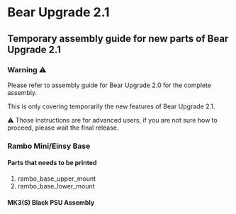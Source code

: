 # Bear Upgrade 2.1

## Temporary assembly guide for new parts of Bear Upgrade 2.1


### Warning :warning:

Please refer to assembly guide for Bear Upgrade 2.0 for the complete assembly.

This is only covering temporarily the new features of Bear Upgrade 2.1.

:warning: Those instructions are for advanced users, if you are not sure how to proceed, please wait the final release.


### Rambo Mini/Einsy Base

#### Parts that needs to be printed

  1. rambo_base_upper_mount
  1. rambo_base_lower_mount


#### MK3(S) Black PSU Assembly
